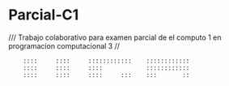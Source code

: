 # Parcial-C1
/// Trabajo colaborativo para examen parcial de el computo 1 en programacion computacional 3 //


        ::::     ::::     ::::::::::::    ::::::::::::
        ::::     ::::     ::::            ::::::::::::
        ::::     ::::     ::::     :::    :::       ::

